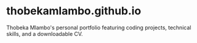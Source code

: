 # thobekamlambo.github.io
Thobeka Mlambo's personal portfolio featuring coding projects, technical skills, and a downloadable CV. 
